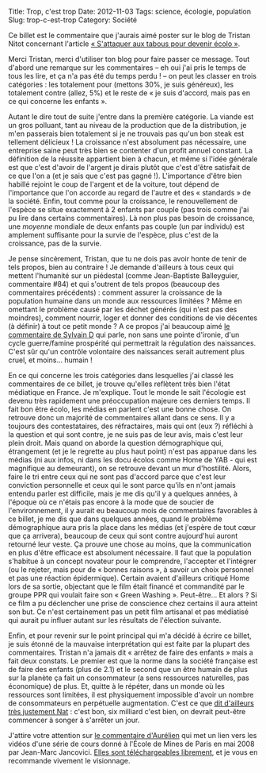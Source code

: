Title:      Trop, c'est trop
Date:       2012-11-03
Tags:       science, écologie, population
Slug:       trop-c-est-trop
Category:   Société


Ce billet est le commentaire que j'aurais aimé poster sur le blog de Tristan
Nitot concernant l'article [« S'attaquer aux tabous pour devenir écolo »][1].

Merci Tristan, merci d'utiliser ton blog pour faire passer ce message. Tout
d'abord une remarque sur les commentaires – eh oui j'ai pris le temps de tous
les lire, et ça n'a pas été du temps perdu ! – on peut les classer en trois
catégories : les totalement pour (mettons 30%, je suis généreux), les totalement
contre (allez, 5%) et le reste de « je suis d'accord, mais pas en ce qui
concerne les enfants ».

Autant le dire tout de suite j'entre dans la première catégorie. La viande est
un gros polluant, tant au niveau de la production que de la distribution, je
m'en passerais bien totalement si je ne trouvais pas qu'un bon steak est
tellement délicieux ! La croissance n'est absolument pas nécessaire, une
entreprise saine peut très bien se contenter d'un profit annuel constant. La
définition de la réussite appartient bien à chacun, et même si l'idée générale
est que c'est d'avoir de l'argent je dirais plutôt que c'est d'être satisfait de
ce que l'on a (et je sais que c'est pas gagné !). L'importance d'être bien
habillé rejoint le coup de l'argent et de la voiture, tout dépend de
l'importance que l'on accorde au regard de l'autre et des « standards » de la
société. Enfin, tout comme pour la croissance, le renouvellement de l'espèce se
situe exactement à 2 enfants par couple (pas trois comme j'ai pu lire dans
certains commentaires). Là non plus pas besoin de croissance, une *moyenne*
mondiale de deux enfants pas couple (un par individu) est amplement suffisante
pour la survie de l'espèce, plus c'est de la croissance, pas de la survie.

Je pense sincèrement, Tristan, que tu ne dois pas avoir honte de tenir de tels
propos, bien au contraire ! Je demande d'ailleurs à tous ceux qui mettent
l'humanité sur un piédestal (comme Jean-Baptiste Balleyguier, commentaire #84)
et qui s'outrent de tels propos (beaucoup des commentaires précédents) : comment
assurer la croissance de la population humaine dans un monde aux ressources
limitées ? Même en omettant le problème causé par les déchet générés (qui n'est
pas des moindres), comment nourrir, loger et donner des conditions de vie
décentes (à définir) à tout ce petit monde ? A ce propos j'ai beaucoup aimé [le
commentaire de Sylvain D][2] qui parle, non sans une pointe d'ironie, d'un cycle
guerre/famine prospérité qui permettrait la régulation des naissances. C'est sûr
qu'un contrôle volontaire des naissances serait autrement plus cruel, et moins…
humain !

En ce qui concerne les trois catégories dans lesquelles j'ai classé les
commentaires de ce billet, je trouve qu'elles reflètent très bien l'état
médiatique en France. Je m'explique. Tout le monde le sait l'écologie est devenu
très rapidement une préoccupation majeure ces derniers temps. Il fait bon être
écolo, les médias en parlent c'est une bonne chose. On retrouve donc un majorité
de commentaires allant dans ce sens. Il y a toujours des contestataires, des
réfractaires, mais qui ont (eux ?) réfléchi à la question et qui sont contre, je
ne suis pas de leur avis, mais c'est leur plein droit. Mais quand on aborde la
question démographique qui, étrangement (et je le regrette au plus haut point)
n'est pas apparue dans les médias (ni aux infos, ni dans les docu écolos comme
Home de YAB - qui est magnifique au demeurant), on se retrouve devant un mur
d'hostilité. Alors, faire le tri entre ceux qui ne sont pas d'accord parce que
c'est leur conviction personnelle et ceux qui le sont parce qu'ils en n'ont
jamais entendu parler est difficile, mais je me dis qu'il y a quelques années, à
l'époque où ce n'étais pas encore à la mode que de soucier de l'environnement,
il y aurait eu beaucoup mois de commentaires favorables à ce billet, je me dis
que dans quelques années, quand le problème démographique aura pris la place
dans les médias (et j'espère de tout cœur que ça arrivera), beaucoup de ceux qui
sont contre aujourd'hui auront retourné leur veste. Ça prouve une chose au
moins, que la communication en plus d'être efficace est absolument nécessaire.
Il faut que la population s'habitue à un concept novateur pour le comprendre,
l'accepter et l'intégrer (ou le rejeter, mais pour de « bonnes raisons », à
savoir un choix personnel et pas une réaction épidermique). Certain avaient
d'ailleurs critiqué Home lors de sa sortie, objectant que le film était financé
et commandité par le groupe PPR qui voulait faire son « Green Washing ».
Peut-être… Et alors ? Si ce film a pu déclencher une prise de conscience chez
certains il aura atteint son but. Ce n'est certainement pas un petit film
artisanal et pas médiatisé qui aurait pu influer autant sur les résultats de
l'élection suivante.

Enfin, et pour revenir sur le point principal qui m'a décidé à écrire ce billet,
je suis étonné de la mauvaise interprétation qui est faite par la plupart des
commentaires. Tristan n'a jamais dit « arrêtez de faire des enfants » mais a
fait deux constats. Le premier est que la norme dans la société française est de
faire des enfants (plus de 2.1) et le second que un être humain de plus sur la
planète ça fait un consommateur (a sens ressources naturelles, pas économique)
de plus. Et, quitte à le répéter, dans un monde où les ressources sont limitées,
il est physiquement impossible d'avoir un nombre de consommateurs en perpétuelle
augmentation. C'est ce que [dit d'ailleurs très justement Nat][3] : c'est bon,
six milliard c'est bien, on devrait peut-être commencer à songer à s'arrêter un
jour.

J'attire votre attention sur [le commentaire d'Aurélien][4] qui met un lien vers
les vidéos d'une série de cours donné à l'École de Mines de Paris en mai 2008
par Jean-Marc Jancovici. [Elles sont téléchargeables librement][5], et je vous
en recommande vivement le visionnage.


  [1]: http://standblog.org/blog/post/2009/08/05/S-attaquer-aux-tabous-pour-devenir-%C3%A9colo
  [2]: http://standblog.org/blog/post/2009/08/05/S-attaquer-aux-tabous-pour-devenir-%C3%A9colo#c10819
  [3]: http://standblog.org/blog/post/2009/08/05/S-attaquer-aux-tabous-pour-devenir-%C3%A9colo#c10767
  [4]: http://standblog.org/blog/post/2009/08/05/S-attaquer-aux-tabous-pour-devenir-%C3%A9colo#c10828
  [5]: http://podcast.paristech.fr/groups/mines/wiki/8f866/Energie_et_changement_climatique_de_JeanMarc_Jancovici.html
